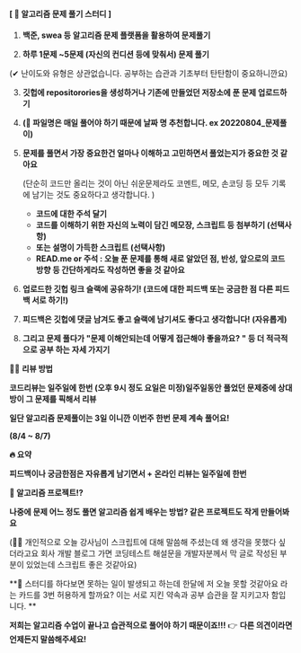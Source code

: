 #### [ 📢 알고리즘 문제 풀기 스터디 ]

1. **백준, swea 등 알고리즘 문제 플랫폼을 활용하여 문제풀기** 

2.  **하루 1문제 ~5문제 (자신의 컨디션 등에 맞춰서) 문제 풀기** 

   (✔ 난이도와 유형은 상관없습니다. 공부하는 습관과 기초부터 탄탄함이 중요하니깐요)

3.  **깃헙에 repositorories을 생성하거나 기존에 만들었던 저장소에 푼 문제 업로드하기** 

4. **(📂 파일명은 매일 풀어야 하기 때문에 날짜 명 추천합니다. ex 20220804_문제풀이)**

5. **문제를 풀면서 가장 중요한건 얼마나 이해하고 고민하면서 풀었는지가 중요한 것 같아요** 

   (단순히 코드만 올리는 것이 아닌 쉬운문제라도 코멘트, 메모, 손코딩 등 모두 기록에 남기는 것도 중요하다고 생각합니다. )

   * **코드에 대한 주석 달기** 
   * **코드를 이해하기 위한 자신의 노력이 담긴 메모장, 스크립트 등 첨부하기 (선택사항)**
   * **또는 설명이 가득한 스크립트 (선택사항)**
   * **READ.me or 주석 : 오늘 푼 문제를 통해 새로 알았던 점, 반성, 앞으로의 코드 방향 등 간단하게라도 작성하면 좋을 것 같아요** 

6.  **업로드한 깃헙 링크 슬랙에 공유하기! (코드에 대한 피드백 또는 궁금한 점 다른 피드백 서로 하기!)**

7.  **피드백은 깃헙에 댓글 남겨도 좋고 슬랙에 남기셔도 좋다고 생각합니다! (자유롭게)**

8. **그리고 문제 풀다가 "문제 이해안되는데 어떻게 접근해야 좋을까요? " 등 더 적극적으로 공부 하는 자세 가지기** 



🙋‍♀️ **리뷰 방법** 

**코드리뷰는 일주일에 한번 (오후 9시 정도 요일은 미정)일주일동안 풀었던 문제중에 상대방이 그 문제를 픽해서 리뷰**

**일단 알고리즘 문제풀이는 3일 이니깐 이번주 한번 문제 계속 풀어요!**

**(8/4 ~ 8/7)**



**🔥 요약** 

**피드백이나 궁금한점은 자유롭게 남기면서 + 온라인 리뷰는 일주일에 한번**



**🚀 알고리즘 프로젝트!?**

**나중에 문제 어느 정도 풀면 알고리즘 쉽게 배우는 방법? 같은 프로젝트도 작게 만들어봐요**



(💁‍♀️ 개인적으로 오늘 강사님이 스크립트에 대해 말씀해 주셨는데 왜 생각을 못했다 싶더라고요 회사 개발 블로그 가면 코딩테스트 해설문을 개발자분께서 막 글로 작성된 부분이 있었는데 스크립트 좋은 것같아요)



**📌 스터디를 하다보면 못하는 일이 발생되고 하는데 한달에 저 오늘 못할 것같아요 라는 카드를 3번 허용하게 할까요? 이는 서로 지킨 약속과 공부 습관을 잘 지키고자 함입니다. **

**저희는 알고리즘 수업이 끝나고 습관적으로 풀어야 하기 때문이죠!!!**  👉 **다른 의견이라면 언제든지 말씀해주세요!**





